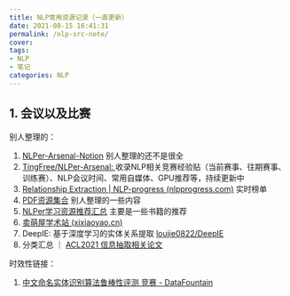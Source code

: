 ```yaml
---
title: NLP常用资源记录（一直更新）
date: 2021-08-15 16:41:31
permalink: /nlp-src-note/
cover: 
tags: 
- NLP
- 笔记
categories: NLP
---
```

## 1. 会议以及比赛

别人整理的：

1. [NLPer-Arsenal-Notion](https://www.notion.so/jjding/NLPer-Arsenal-Notion-9bc5e807983a47e6a2bd37afb6e3442d) 别人整理的还不是很全
2. [TingFree/NLPer-Arsenal: ](https://github.com/TingFree/NLPer-Arsenal) 收录NLP相关竞赛经验贴（当前赛事、往期赛事、训练赛）、NLP会议时间、常用自媒体、GPU推荐等，持续更新中
3. [Relationship Extraction | NLP-progress (nlpprogress.com)](http://nlpprogress.com/english/relationship_extraction.html) 实时榜单
4. [PDF资源集合](https://mp.weixin.qq.com/s/wKSsmiW6dtgYL0I_aTyOyQ) 别人整理的一些内容
5. [NLPer学习资源推荐汇总](https://mp.weixin.qq.com/s/-ziG6OL8Y9PF3xpeP74spw) 主要是一些书籍的推荐
6. [卖萌屋学术站 (xixiaoyao.cn)](https://arxiv.xixiaoyao.cn/)
7. DeepIE: 基于深度学习的实体关系提取 [loujie0822/DeepIE](https://github.com/loujie0822/DeepIE)
8. 分类汇总 ｜ [ACL2021 信息抽取相关论文](https://mp.weixin.qq.com/s/tLX117eblU8U60qIwhudMg)

时效性链接：

1. [中文命名实体识别算法鲁棒性评测 竞赛 - DataFountain](https://www.datafountain.cn/competitions/510)
